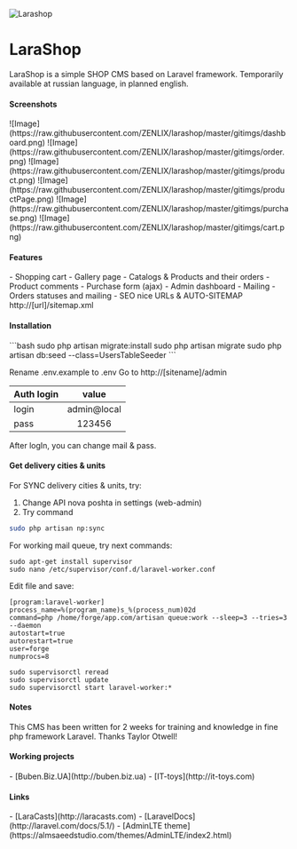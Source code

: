 ![Larashop](https://raw.githubusercontent.com/ZENLIX/larashop/master/gitimgs/logo.png "LaraShop") 
# LaraShop
LaraShop is a simple SHOP CMS based on Laravel framework.
Temporarily available at russian language, in planned english.

<h4>Screenshots</h4>
![Image](https://raw.githubusercontent.com/ZENLIX/larashop/master/gitimgs/dashboard.png)
![Image](https://raw.githubusercontent.com/ZENLIX/larashop/master/gitimgs/order.png)
![Image](https://raw.githubusercontent.com/ZENLIX/larashop/master/gitimgs/product.png)
![Image](https://raw.githubusercontent.com/ZENLIX/larashop/master/gitimgs/productPage.png)
![Image](https://raw.githubusercontent.com/ZENLIX/larashop/master/gitimgs/purchase.png)
![Image](https://raw.githubusercontent.com/ZENLIX/larashop/master/gitimgs/cart.png)


<h4>Features</h4>
- Shopping cart
- Gallery page
- Catalogs & Products and their orders
- Product comments
- Purchase form (ajax)
- Admin dashboard
- Mailing
- Orders statuses and mailing
- SEO nice URLs & AUTO-SITEMAP http://[url]/sitemap.xml


<h4>Installation</h4>
```bash
sudo php artisan migrate:install
sudo php artisan migrate
sudo php artisan db:seed --class=UsersTableSeeder
```

Rename .env.example to .env
Go to http://[sitename]/admin

|  Auth login   |     value     |
| ------------- |:-------------:|
| login         | admin@local   |
| pass          | 123456        |

After logIn, you can change mail & pass.

<h4>Get delivery cities & units</h4>
For SYNC delivery cities & units, try:

1. Change API nova poshta in settings (web-admin)
2. Try command
```bash
sudo php artisan np:sync
```

For working mail queue, try next commands:

```
sudo apt-get install supervisor
sudo nano /etc/supervisor/conf.d/laravel-worker.conf
```

Edit file and save:
```
[program:laravel-worker]
process_name=%(program_name)s_%(process_num)02d
command=php /home/forge/app.com/artisan queue:work --sleep=3 --tries=3 --daemon
autostart=true
autorestart=true
user=forge
numprocs=8
```

```
sudo supervisorctl reread
sudo supervisorctl update
sudo supervisorctl start laravel-worker:*
```

<h4>Notes</h4>
This CMS has been written for 2 weeks for training and knowledge in fine php framework Laravel.
Thanks Taylor Otwell!

<h4>Working projects</h4>
- [Buben.Biz.UA](http://buben.biz.ua)
- [IT-toys](http://it-toys.com)

<h4>Links</h4>
- [LaraCasts](http://laracasts.com)
- [LaravelDocs](http://laravel.com/docs/5.1/)
- [AdminLTE theme](https://almsaeedstudio.com/themes/AdminLTE/index2.html)
